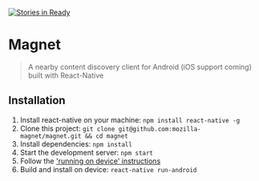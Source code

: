 [![Stories in Ready](https://badge.waffle.io/mozilla-magnet/magnet.png?label=ready&title=Ready)](https://waffle.io/mozilla-magnet/magnet)
# Magnet

> A nearby content discovery client for Android (iOS support coming) built with React-Native

## Installation

1. Install react-native on your machine: `npm install react-native -g`
2. Clone this project: `git clone git@github.com:mozilla-magnet/magnet.git && cd magnet`
3. Install dependencies: `npm install`
4. Start the development server: `npm start`
5. Follow the ['running on device' instructions](https://facebook.github.io/react-native/docs/running-on-device-android.html#running-on-device)
6. Build and install on device: `react-native run-android`
